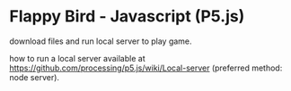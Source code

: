 # Flappy Bird - Javascript (P5.js)

download files and run local server to play game.

how to run a local server available at https://github.com/processing/p5.js/wiki/Local-server (preferred method: node server).

